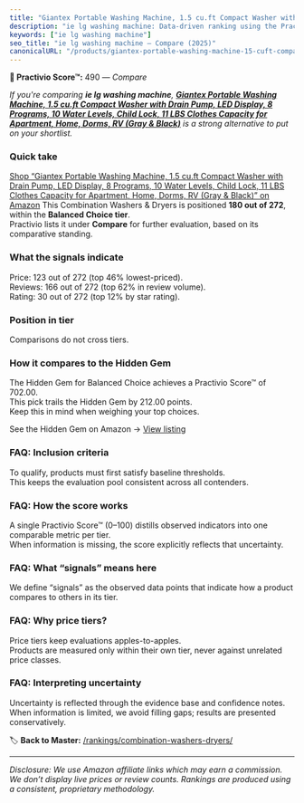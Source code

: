 ```yaml
---
title: "Giantex Portable Washing Machine, 1.5 cu.ft Compact Washer with Drain Pump, LED Display, 8 Programs, 10 Water Levels, Child Lock, 11 LBS Clothes Capacity for Apartment, Home, Dorms, RV (Gray & Black)"
description: "ie lg washing machine: Data-driven ranking using the Practivio Score™. Positioned by quality, value, demand, findability, momentum."
keywords: ["ie lg washing machine"]
seo_title: "ie lg washing machine — Compare (2025)"
canonicalURL: "/products/giantex-portable-washing-machine-15-cuft-compact-washer-with-drain-pump-led-display-8-programs-10-water-levels-child-lock-11-lbs-clothes-capacity-for-apartment-home-dorms-rv-gray-black-B0DSCWL3JM/"
---
```


**🛒 Practivio Score™:** 490 — _Compare_


*If you're comparing **ie lg washing machine**, **[Giantex Portable Washing Machine, 1.5 cu.ft Compact Washer with Drain Pump, LED Display, 8 Programs, 10 Water Levels, Child Lock, 11 LBS Clothes Capacity for Apartment, Home, Dorms, RV (Gray & Black)](https://www.amazon.com/dp/B0DSCWL3JM?tag=practivio-20)** is a strong alternative to put on your shortlist.*
### Quick take
[Shop “Giantex Portable Washing Machine, 1.5 cu.ft Compact Washer with Drain Pump, LED Display, 8 Programs, 10 Water Levels, Child Lock, 11 LBS Clothes Capacity for Apartment, Home, Dorms, RV (Gray & Black)” on Amazon](https://www.amazon.com/dp/B0DSCWL3JM?tag=practivio-20)
This Combination Washers & Dryers is positioned **180 out of 272**, within the **Balanced Choice tier**.  
Practivio lists it under **Compare** for further evaluation, based on its comparative standing.

### What the signals indicate
Price: 123 out of 272 (top 46% lowest-priced).  
Reviews: 166 out of 272 (top 62% in review volume).  
Rating: 30 out of 272 (top 12% by star rating).  

### Position in tier
Comparisons do not cross tiers.

### How it compares to the Hidden Gem
The Hidden Gem for Balanced Choice achieves a Practivio Score™ of 702.00.  
This pick trails the Hidden Gem by 212.00 points.  
Keep this in mind when weighing your top choices.  

See the Hidden Gem on Amazon → [View listing](https://www.amazon.com/dp/B0D4282T95?tag=practivio-20)

### FAQ: Inclusion criteria
To qualify, products must first satisfy baseline thresholds.  
This keeps the evaluation pool consistent across all contenders.

### FAQ: How the score works
A single Practivio Score™ (0–100) distills observed indicators into one comparable metric per tier.  
When information is missing, the score explicitly reflects that uncertainty.

### FAQ: What “signals” means here
We define “signals” as the observed data points that indicate how a product compares to others in its tier.

### FAQ: Why price tiers?
Price tiers keep evaluations apples-to-apples.  
Products are measured only within their own tier, never against unrelated price classes.

### FAQ: Interpreting uncertainty
Uncertainty is reflected through the evidence base and confidence notes.  
When information is limited, we avoid filling gaps; results are presented conservatively.

<!-- Missing template for Compare/CompareWithinPriceClass -->


🏷️ **Back to Master:** [/rankings/combination-washers-dryers/](/rankings/combination-washers-dryers/)

---
_Disclosure: We use Amazon affiliate links which may earn a commission. We don’t display live prices or review counts. Rankings are produced using a consistent, proprietary methodology._

